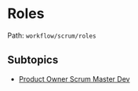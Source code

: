 # Roles

Path: `workflow/scrum/roles`

## Subtopics
- [Product Owner Scrum Master Dev](./product_owner_scrum_master_dev/README.md)
